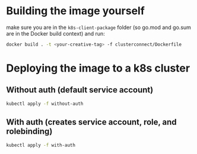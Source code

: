 # Building the image yourself

make sure you are in the `k8s-client-package` folder (so go.mod and go.sum are in the Docker build context) and run:

```sh
docker build . -t <your-creative-tag> -f clusterconnect/Dockerfile
```

# Deploying the image to a k8s cluster

## Without auth (default service account)

```sh
kubectl apply -f without-auth
```

## With auth (creates service account, role, and rolebinding)

```sh
kubectl apply -f with-auth
```